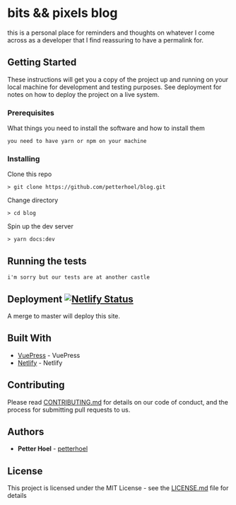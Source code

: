 # bits && pixels blog

this is a personal place for reminders and thoughts on whatever I come across as a developer that I find reassuring to have a permalink for. 

## Getting Started

These instructions will get you a copy of the project up and running on your local machine for development and testing purposes. See deployment for notes on how to deploy the project on a live system.

### Prerequisites

What things you need to install the software and how to install them

```
you need to have yarn or npm on your machine
```

### Installing

Clone this repo
```
> git clone https://github.com/petterhoel/blog.git
```
Change directory
```
> cd blog
```

Spin up the dev server

```
> yarn docs:dev 
```

## Running the tests

```
i'm sorry but our tests are at another castle
```

## Deployment [![Netlify Status](https://api.netlify.com/api/v1/badges/fcee5757-7d0e-43e6-b441-28bd554805ba/deploy-status)](https://app.netlify.com/sites/gallant-mahavira-2e103d/deploys)
A merge to master will deploy this site. 

## Built With

* [VuePress](https://vuepress.vuejs.org/) - VuePress
* [Netlify](https://www.netlify.com/) - Netlify

## Contributing

Please read [CONTRIBUTING.md](CONTRIBUTING.md) for details on our code of conduct, and the process for submitting pull requests to us.


## Authors

* **Petter Hoel** - [petterhoel](https://github.com/petterhoel/)

## License

This project is licensed under the MIT License - see the [LICENSE.md](LICENSE.md) file for details


